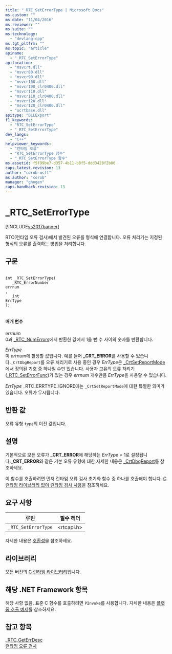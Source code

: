 ```yaml
---
title: "_RTC_SetErrorType | Microsoft Docs"
ms.custom: ""
ms.date: "11/04/2016"
ms.reviewer: ""
ms.suite: ""
ms.technology: 
  - "devlang-cpp"
ms.tgt_pltfrm: ""
ms.topic: "article"
apiname: 
  - "_RTC_SetErrorType"
apilocation: 
  - "msvcrt.dll"
  - "msvcr80.dll"
  - "msvcr90.dll"
  - "msvcr100.dll"
  - "msvcr100_clr0400.dll"
  - "msvcr110.dll"
  - "msvcr110_clr0400.dll"
  - "msvcr120.dll"
  - "msvcr120_clr0400.dll"
  - "ucrtbase.dll"
apitype: "DLLExport"
f1_keywords: 
  - "RTC_SetErrorType"
  - "_RTC_SetErrorType"
dev_langs: 
  - "C++"
helpviewer_keywords: 
  - "런타임 오류"
  - "RTC_SetErrorType 함수"
  - "_RTC_SetErrorType 함수"
ms.assetid: f5f99be7-d357-4b11-b8f5-ddd3428f2b06
caps.latest.revision: 13
author: "corob-msft"
ms.author: "corob"
manager: "ghogen"
caps.handback.revision: 13
---
```

# _RTC_SetErrorType
[!INCLUDE[vs2017banner](../../assembler/inline/includes/vs2017banner.md)]

RTC\(런타임 오류 검사\)에서 발견된 오류를 형식에 연결합니다. 오류 처리기는 지정된 형식의 오류를 출력하는 방법을 처리합니다.  
  
## 구문  
  
```  
  
int _RTC_SetErrorType(  
   _RTC_ErrorNumber  
errnum  
,  
   int  
ErrType   
);  
  
```  
  
#### 매개 변수  
 *errnum*  
 0과 [\_RTC\_NumErrors](../../c-runtime-library/reference/rtc-numerrors.md)에서 반환한 값에서 1을 뺀 수 사이의 숫자를 반환합니다.  
  
 *ErrType*  
 이 *errnum*에 할당할 값입니다. 예를 들어 **\_CRT\_ERROR**를 사용할 수 있습니다.`_CrtDbgReport`를 오류 처리기로 사용 중인 경우 *ErrType*은 [\_CrtSetReportMode](../../c-runtime-library/reference/crtsetreportmode.md)에서 정의된 기호 중 하나일 수만 있습니다. 사용자 고유의 오류 처리기\([\_RTC\_SetErrorFunc](../../c-runtime-library/reference/rtc-seterrorfunc.md)\)가 있는 경우 *errnum* 개수만큼 *ErrType*을 사용할 수 있습니다.  
  
 *ErrType* \_RTC\_ERRTYPE\_IGNORE에는 `_CrtSetReportMode`에 대한 특별한 의미가 있습니다. 오류가 무시됩니다.  
  
## 반환 값  
 오류 유형 `type`의 이전 값입니다.  
  
## 설명  
 기본적으로 모든 오류가 **\_CRT\_ERROR**에 해당하는 *ErrType* \= 1로 설정됩니다.**\_CRT\_ERROR**와 같은 기본 오류 유형에 대한 자세한 내용은 [\_CrtDbgReport](../../c-runtime-library/reference/crtdbgreport-crtdbgreportw.md)를 참조하세요.  
  
 이 함수를 호출하려면 먼저 런타임 오류 검사 초기화 함수 중 하나를 호출해야 합니다. [C 런타임 라이브러리 없이 런타임 검사 사용](../Topic/Using%20Run-Time%20Checks%20Without%20the%20C%20Run-Time%20Library.md)을 참조하세요.  
  
## 요구 사항  
  
|루틴|필수 헤더|  
|--------|-----------|  
|`_RTC_SetErrorType`|\<rtcapi.h\>|  
  
 자세한 내용은 [호환성](../../c-runtime-library/compatibility.md)을 참조하세요.  
  
## 라이브러리  
 모든 버전의 [C 런타임 라이브러리](../../c-runtime-library/crt-library-features.md)입니다.  
  
## 해당 .NET Framework 항목  
 해당 사항 없음. 표준 C 함수를 호출하려면 `PInvoke`를 사용합니다. 자세한 내용은 [플랫폼 호출 예제](../Topic/Platform%20Invoke%20Examples.md)를 참조하세요.  
  
## 참고 항목  
 [\_RTC\_GetErrDesc](../../c-runtime-library/reference/rtc-geterrdesc.md)   
 [런타임 오류 검사](../../c-runtime-library/run-time-error-checking.md)